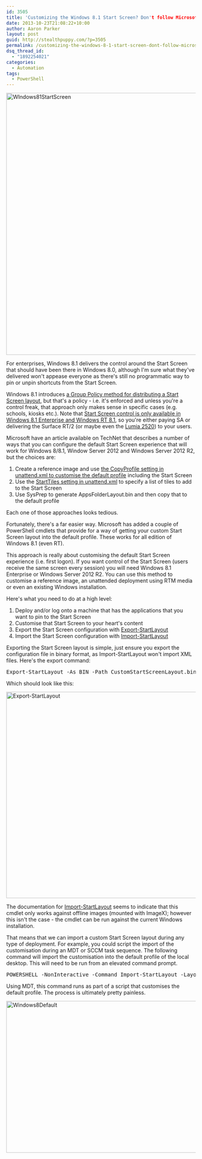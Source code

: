 ```yaml
---
id: 3505
title: 'Customizing the Windows 8.1 Start Screen? Don't follow Microsoft's guidance'
date: 2013-10-23T21:08:22+10:00
author: Aaron Parker
layout: post
guid: http://stealthpuppy.com/?p=3505
permalink: /customizing-the-windows-8-1-start-screen-dont-follow-microsofts-guidance/
dsq_thread_id:
  - "1892254021"
categories:
  - Automation
tags:
  - PowerShell
---
```

[<img class="alignright size-full wp-image-3506" alt="WIndows81StartScreen" src="http://stealthpuppy.com/wp-content/uploads/2013/10/WIndows81StartScreen.png" width="1020" height="696" srcset="https://stealthpuppy.com/wp-content/uploads/2013/10/WIndows81StartScreen.png 1020w, https://stealthpuppy.com/wp-content/uploads/2013/10/WIndows81StartScreen-150x102.png 150w, https://stealthpuppy.com/wp-content/uploads/2013/10/WIndows81StartScreen-300x204.png 300w, https://stealthpuppy.com/wp-content/uploads/2013/10/WIndows81StartScreen-624x425.png 624w" sizes="(max-width: 1020px) 100vw, 1020px" />](http://stealthpuppy.com/wp-content/uploads/2013/10/WIndows81StartScreen.png)

For enterprises, Windows 8.1 delivers the control around the Start Screen that should have been there in Windows 8.0, although I'm sure what they've delivered won't appease everyone as there's still no programmatic way to pin or unpin shortcuts from the Start Screen.

Windows 8.1 introduces [a Group Policy method for distributing a Start Screen layout](http://www.grouppolicy.biz/2013/06/customising-windows-8-1-start-screen-layout-with-group-policy/), but that's a policy - i.e. it's enforced and unless you're a control freak, that approach only makes sense in specific cases (e.g. schools, kiosks etc.). Note that [Start Screen control is only available in Windows 8.1 Enterprise and Windows RT 8.1](http://www.microsoft.com/en-us/windows/enterprise/products-and-technologies/windows-8-1/compare/default.aspx), so you're either paying SA or delivering the Surface RT/2 (or maybe even the [Lumia 2520](http://blogs.windows.com/windows/b/windowsexperience/archive/2013/10/22/nokia-announces-the-lumia-2520-windows-tablet-at-nokia-world.aspx)) to your users.

Microsoft have an article available on TechNet that describes a number of ways that you can configure the default Start Screen experience that will work for Windows 8/8.1, Window Server 2012 and Windows Server 2012 R2, but the choices are:

  1. Create a reference image and use [the CopyProfile setting in unattend.xml to customise the default profile](http://technet.microsoft.com/en-us/library/hh825135.aspx) including the Start Screen
  2. Use the [StartTiles setting in unattend.xml](http://technet.microsoft.com/en-us/library/jj552650.aspx) to specify a list of tiles to add to the Start Screen
  3. Use SysPrep to generate AppsFolderLayout.bin and then copy that to the default profile

Each one of those approaches looks tedious.

<p style="text-align: left;">
  Fortunately, there's a far easier way. Microsoft has added a couple of PowerShell cmdlets that provide for a way of getting your custom Start Screen layout into the default profile. These works for all edition of Windows 8.1 (even RT).
</p>

<p style="text-align: left;">
  This approach is really about customising the default Start Screen experience (i.e. first logon). If you want control of the Start Screen (users receive the same screen every session) you will need Windows 8.1 Enterprise or Windows Server 2012 R2. You can use this method to customise a reference image, an unattended deployment using RTM media or even an existing Windows installation.
</p>

<p style="text-align: left;">
  Here's what you need to do at a high level:
</p>

  1. Deploy and/or log onto a machine that has the applications that you want to pin to the Start Screen
  2. Customise that Start Screen to your heart's content
  3. Export the Start Screen configuration with [Export-StartLayout](http://technet.microsoft.com/en-us/library/dn283401.aspx)
  4. Import the Start Screen configuration with [Import-StartLayout](http://technet.microsoft.com/en-us/library/dn283403.aspx)

Exporting the Start Screen layout is simple, just ensure you export the configuration file in binary format, as Import-StartLayout won't import XML files. Here's the export command:

<pre class="lang:ps decode:true">Export-StartLayout -As BIN -Path CustomStartScreenLayout.bin -Verbose</pre>

Which should look like this:

[<img class="alignright size-full wp-image-3510" alt="Export-StartLayout" src="http://stealthpuppy.com/wp-content/uploads/2013/10/Export-StartLayout.png" width="1216" height="548" srcset="https://stealthpuppy.com/wp-content/uploads/2013/10/Export-StartLayout.png 1216w, https://stealthpuppy.com/wp-content/uploads/2013/10/Export-StartLayout-150x67.png 150w, https://stealthpuppy.com/wp-content/uploads/2013/10/Export-StartLayout-300x135.png 300w, https://stealthpuppy.com/wp-content/uploads/2013/10/Export-StartLayout-1024x461.png 1024w, https://stealthpuppy.com/wp-content/uploads/2013/10/Export-StartLayout-624x281.png 624w" sizes="(max-width: 1216px) 100vw, 1216px" />](http://stealthpuppy.com/wp-content/uploads/2013/10/Export-StartLayout.png)

The documentation for [Import-StartLayout](http://technet.microsoft.com/en-us/library/dn283403.aspx) seems to indicate that this cmdlet only works against offline images (mounted with ImageX); however this isn't the case - the cmdlet can be run against the current Windows installation.

That means that we can import a custom Start Screen layout during any type of deployment. For example, you could script the import of the customisation during an MDT or SCCM task sequence. The following command will import the customisation into the default profile of the local desktop. This will need to be run from an elevated command prompt.

<pre class="lang:batch decode:true">POWERSHELL -NonInteractive -Command Import-StartLayout -LayoutPath .\CustomStartScreenLayout.bin -MountPath %SystemDrive%\</pre>

Using MDT, this command runs as part of a script that customises the default profile. The process is ultimately pretty painless.

[<img class="alignright size-full wp-image-3511" alt="Windows8Default" src="http://stealthpuppy.com/wp-content/uploads/2013/10/Windows8Default.png" width="841" height="403" srcset="https://stealthpuppy.com/wp-content/uploads/2013/10/Windows8Default.png 841w, https://stealthpuppy.com/wp-content/uploads/2013/10/Windows8Default-150x71.png 150w, https://stealthpuppy.com/wp-content/uploads/2013/10/Windows8Default-300x143.png 300w, https://stealthpuppy.com/wp-content/uploads/2013/10/Windows8Default-624x299.png 624w" sizes="(max-width: 841px) 100vw, 841px" />](http://stealthpuppy.com/wp-content/uploads/2013/10/Windows8Default.png)